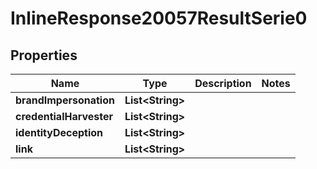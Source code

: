 # InlineResponse20057ResultSerie0

## Properties
Name | Type | Description | Notes
------------ | ------------- | ------------- | -------------
**brandImpersonation** | **List&lt;String&gt;** |  | 
**credentialHarvester** | **List&lt;String&gt;** |  | 
**identityDeception** | **List&lt;String&gt;** |  | 
**link** | **List&lt;String&gt;** |  | 
